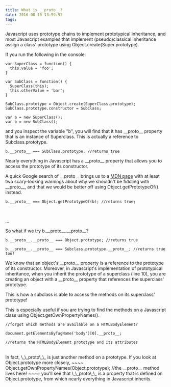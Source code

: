 ```yaml
---
title: What is __proto__?
date: 2016-08-16 13:59:52
tags:
---
```


Javascript uses prototype chains to implement prototypical inheritance, and most Javascript examples that implement (pseudo)classical inheritance assign a class' prototype using Object.create(Super.prototype). 

If you run the following in the console:
~~~~
var SuperClass = function() {
  this.value = 'foo';
}

var SubClass = function() {
  SuperClass(this);
  this.otherValue = 'bar';
}

SubClass.prototype = Object.create(SuperClass.prototype);
SubClass.prototype.constructor = SubClass;

var a = new SuperClass();
var b = new SubClass();
~~~~

and you inspect the variable "b", you will find that it has \_\_proto\_\_ property that is an instance of Superclass. This is actually a reference to Subclass.prototype. 

~~~~
b.__proto__ === SubClass.prototype; //returns true
~~~~
Nearly everything in Javascript has a \_\_proto\_\_ property that allows you to access the prototype of its constructor.
<br>

A quick Google search of \_\_proto\_\_ brings us to a [MDN page](https://developer.mozilla.org/en-US/docs/Web/JavaScript/Reference/Global_Objects/Object/proto) with at least two scary-looking warnings about why we shouldn't be fiddling with \_\_proto\_\_, and that we would be better off using Object.getPrototypeOf() instead.

~~~
b.__proto__ === Object.getPrototypeOf(b); //returns true;
~~~
<br>


...
<br>



So what if we try b.\_\_proto\_\_.\_\_proto\_\_?

~~~~
b.__proto__.__proto__ === Object.prototype; //returns true

b.__proto__.__proto__ === Subclass.prototype.__proto__; //returns true too!
~~~~

We know that an object's \_\_proto\_\_ property is a reference to the prototype of its constructor. Moreover, in Javascript's implementation of prototypical inheritance, when you inherit the prototype of a superclass (line 10), you are creating an object
with a \_\_proto\_\_ property that references the superclass' prototype.

This is how a subclass is able to access the methods on its superclass' prototype!

This is especially useful if you are trying to find the methods on a Javascript class using Object.getOwnPropertyNames().

~~~~
//forgot which methods are available on a HTMLBodyElement?

document.getElementsByTagName('body')[0].__proto__; 

//returns the HTMLBodyElement prototype and its attributes
~~~~
<br>
In fact, \_\_proto\_\_ is just another method on a prototype. If you look at Object.prototype more closely,
~~~~
Object.getOwnPropertyNames(Object.prototype); //the __proto__ method lives here!
~~~~
you'll see that \_\_proto\_\_ is a property that is defined on Object.prototype, from which nearly everything in Javascript inherits.


